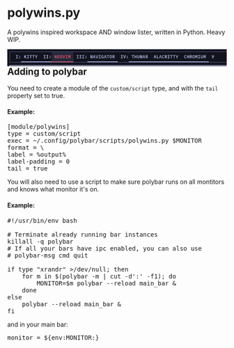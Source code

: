 # polywins.py
A polywins inspired workspace AND window lister, written in Python. Heavy WIP.

<img align="right" src="https://raw.githubusercontent.com/CordlessCoder/polywins.py/main/screenshot.png">

## Adding to polybar

You need to create a module of the `custom/script` type, and with the `tail` property set to true.
#### Example:
<pre lang=ini>[module/polywins]
type = custom/script
exec = ~/.config/polybar/scripts/polywins.py $MONITOR
format = \<label>
label = %output%
label-padding = 0
tail = true</pre>

You will also need to use a script to make sure polybar runs on all montitors and knows what monitor it's on.
#### Example:
<pre lang=bash>#!/usr/bin/env bash

# Terminate already running bar instances
killall -q polybar
# If all your bars have ipc enabled, you can also use
# polybar-msg cmd quit

if type "xrandr" >/dev/null; then
	for m in $(polybar -m | cut -d':' -f1); do
		MONITOR=$m polybar --reload main_bar &
	done
else
	polybar --reload main_bar &
fi</pre>

and in your main bar:
<pre lang=ini>monitor = ${env:MONITOR:}</pre>

